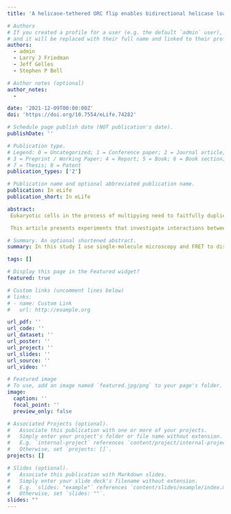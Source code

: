 ```yaml
---
title: 'A helicase-tethered ORC flip enables bidirectional helicase loading'

# Authors
# If you created a profile for a user (e.g. the default `admin` user), write the username (folder name) here
# and it will be replaced with their full name and linked to their profile.
authors:
  - admin
  - Larry J Friedman 
  - Jeff Gelles
  - Stephen P Bell

# Author notes (optional)
author_notes:
  -

date: '2021-12-09T00:00:00Z'
doi: 'https://doi.org/10.7554/eLife.74282'

# Schedule page publish date (NOT publication's date).
publishDate: ''

# Publication type.
# Legend: 0 = Uncategorized; 1 = Conference paper; 2 = Journal article;
# 3 = Preprint / Working Paper; 4 = Report; 5 = Book; 6 = Book section;
# 7 = Thesis; 8 = Patent
publication_types: ['2']

# Publication name and optional abbreviated publication name.
publication: In eLife
publication_short: In eLife

abstract:  
 Eukaryotic cells in the process of multipying need to faitfully duplicate the DNA. This process of DNA replication involves a number of molecular machines that act in concert, including the Mcm2-7 protein complex that forms the core of the eukaryoric replicative helicase. Two Mcm2-7 helicases are loaded at every potential replication initiation site in a head-to-head orientation. This orientation ensures that the DNA helicases are poised to initiate bidirectional replication. However, the mechanism by which the helicases are loaded in this fashion had remained unclear prior to our study. <br><br>

 This article presents experiments that investigate interactions between the Mcm2-7 helicase and other helicase-loading proteins to build a detailed model to explain how the oppositely-oriented helicases are loaded on DNA. In a biochemically reconstituted helicase-loading reaction, we exposed tethered DNA to purified proteins that are labeled with fluorescent molecules. We used TIRF microscopy to track the labeled proteins and monitor how they interact with one another, and with DNA. These detailed experiments revealed remarkable gymnastics that a helicase-loading protein perfoms to guide loading of the oppositely-oriented Mcm2-7 helicases.

# Summary. An optional shortened abstract.
summary: In this study I use single-molecule microscopy and FRET to discover how eukaryotic DNA helicases are deposited at origins in a head-to-head orientation that ensures DNA replication is bidirectional. 

tags: []

# Display this page in the Featured widget?
featured: true

# Custom links (uncomment lines below)
# links:
# - name: Custom Link
#   url: http://example.org

url_pdf: ''
url_code: ''
url_dataset: ''
url_poster: ''
url_project: ''
url_slides: ''
url_source: ''
url_video: ''

# Featured image
# To use, add an image named `featured.jpg/png` to your page's folder.
image:
  caption: ''
  focal_point: ''
  preview_only: false

# Associated Projects (optional).
#   Associate this publication with one or more of your projects.
#   Simply enter your project's folder or file name without extension.
#   E.g. `internal-project` references `content/project/internal-project/index.md`.
#   Otherwise, set `projects: []`.
projects: []

# Slides (optional).
#   Associate this publication with Markdown slides.
#   Simply enter your slide deck's filename without extension.
#   E.g. `slides: "example"` references `content/slides/example/index.md`.
#   Otherwise, set `slides: ""`.
slides: ""
---
```

